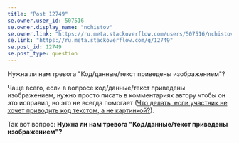 ```yaml
---
title: "Post 12749"
se.owner.user_id: 507516
se.owner.display_name: "nchistov"
se.owner.link: "https://ru.meta.stackoverflow.com/users/507516/nchistov"
se.link: "https://ru.meta.stackoverflow.com/q/12749"
se.post_id: 12749
se.post_type: question
---
```

<p>Нужна ли нам тревога &quot;Код/данные/текст приведены изображением&quot;?</p>
<p>Чаще всего, если в вопросе код/данные/текст приведены изображением, нужно просто писать в комментариях автору чтобы он это исправил, но это не всегда помогает (<a href="https://ru.meta.stackoverflow.com/q/12734/">Что делать, если участник не хочет приводить код текстом, а не картинкой?</a>).</p>
<p>Так вот вопрос: <strong>Нужна ли нам тревога &quot;Код/данные/текст приведены изображением&quot;?</strong></p>
